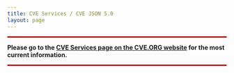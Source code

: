 ```yaml
---
title: CVE Services / CVE JSON 5.0
layout: page
---
```


<hr style="border:1px solid red">

<strong><strong>Please go to the <a href="https://www.cve.org/AllResources/CveServices">CVE Services page on the CVE.ORG website</a> for the most current information.</strong> 

<hr style="border:1px solid red">
